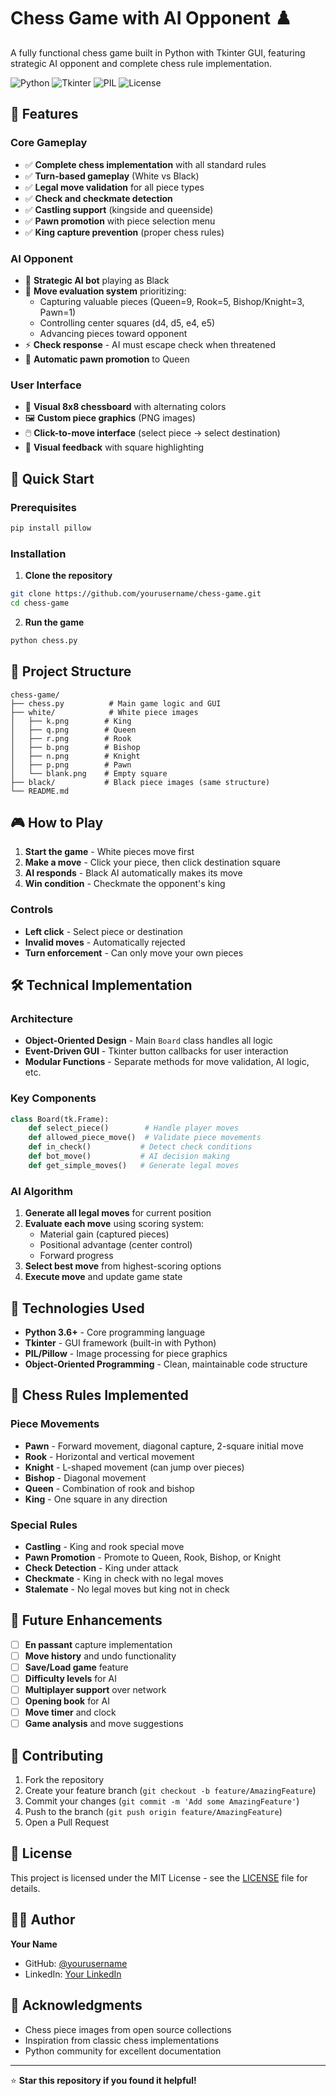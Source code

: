 # Chess Game with AI Opponent ♟️

A fully functional chess game built in Python with Tkinter GUI, featuring strategic AI opponent and complete chess rule implementation.

![Python](https://img.shields.io/badge/python-v3.6+-blue.svg)
![Tkinter](https://img.shields.io/badge/GUI-Tkinter-green.svg)
![PIL](https://img.shields.io/badge/Images-PIL-orange.svg)
![License](https://img.shields.io/badge/license-MIT-blue.svg)

## 🎯 Features

### Core Gameplay
- ✅ **Complete chess implementation** with all standard rules
- ✅ **Turn-based gameplay** (White vs Black)
- ✅ **Legal move validation** for all piece types
- ✅ **Check and checkmate detection**
- ✅ **Castling support** (kingside and queenside)
- ✅ **Pawn promotion** with piece selection menu
- ✅ **King capture prevention** (proper chess rules)

### AI Opponent
- 🤖 **Strategic AI bot** playing as Black
- 🧠 **Move evaluation system** prioritizing:
  - Capturing valuable pieces (Queen=9, Rook=5, Bishop/Knight=3, Pawn=1)
  - Controlling center squares (d4, d5, e4, e5)
  - Advancing pieces toward opponent
- ⚡ **Check response** - AI must escape check when threatened
- 👑 **Automatic pawn promotion** to Queen

### User Interface
- 🎨 **Visual 8x8 chessboard** with alternating colors
- 🖼️ **Custom piece graphics** (PNG images)
- 🖱️ **Click-to-move interface** (select piece → select destination)
- 🎯 **Visual feedback** with square highlighting

## 🚀 Quick Start

### Prerequisites
```bash
pip install pillow
```

### Installation
1. **Clone the repository**
```bash
git clone https://github.com/yourusername/chess-game.git
cd chess-game
```

2. **Run the game**
```bash
python chess.py
```

## 📁 Project Structure
```
chess-game/
├── chess.py          # Main game logic and GUI
├── white/            # White piece images
│   ├── k.png        # King
│   ├── q.png        # Queen
│   ├── r.png        # Rook
│   ├── b.png        # Bishop
│   ├── n.png        # Knight
│   ├── p.png        # Pawn
│   └── blank.png    # Empty square
├── black/           # Black piece images (same structure)
└── README.md
```

## 🎮 How to Play

1. **Start the game** - White pieces move first
2. **Make a move** - Click your piece, then click destination square
3. **AI responds** - Black AI automatically makes its move
4. **Win condition** - Checkmate the opponent's king

### Controls
- **Left click** - Select piece or destination
- **Invalid moves** - Automatically rejected
- **Turn enforcement** - Can only move your own pieces

## 🛠️ Technical Implementation

### Architecture
- **Object-Oriented Design** - Main `Board` class handles all logic
- **Event-Driven GUI** - Tkinter button callbacks for user interaction
- **Modular Functions** - Separate methods for move validation, AI logic, etc.

### Key Components
```python
class Board(tk.Frame):
    def select_piece()        # Handle player moves
    def allowed_piece_move()  # Validate piece movements
    def in_check()           # Detect check conditions
    def bot_move()           # AI decision making
    def get_simple_moves()   # Generate legal moves
```

### AI Algorithm
1. **Generate all legal moves** for current position
2. **Evaluate each move** using scoring system:
   - Material gain (captured pieces)
   - Positional advantage (center control)
   - Forward progress
3. **Select best move** from highest-scoring options
4. **Execute move** and update game state

## 🔧 Technologies Used

- **Python 3.6+** - Core programming language
- **Tkinter** - GUI framework (built-in with Python)
- **PIL/Pillow** - Image processing for piece graphics
- **Object-Oriented Programming** - Clean, maintainable code structure

## 🎯 Chess Rules Implemented

### Piece Movements
- **Pawn** - Forward movement, diagonal capture, 2-square initial move
- **Rook** - Horizontal and vertical movement
- **Knight** - L-shaped movement (can jump over pieces)
- **Bishop** - Diagonal movement
- **Queen** - Combination of rook and bishop
- **King** - One square in any direction

### Special Rules
- **Castling** - King and rook special move
- **Pawn Promotion** - Promote to Queen, Rook, Bishop, or Knight
- **Check Detection** - King under attack
- **Checkmate** - King in check with no legal moves
- **Stalemate** - No legal moves but king not in check

## 🚧 Future Enhancements

- [ ] **En passant** capture implementation
- [ ] **Move history** and undo functionality
- [ ] **Save/Load game** feature
- [ ] **Difficulty levels** for AI
- [ ] **Multiplayer support** over network
- [ ] **Opening book** for AI
- [ ] **Move timer** and clock
- [ ] **Game analysis** and move suggestions

## 🤝 Contributing

1. Fork the repository
2. Create your feature branch (`git checkout -b feature/AmazingFeature`)
3. Commit your changes (`git commit -m 'Add some AmazingFeature'`)
4. Push to the branch (`git push origin feature/AmazingFeature`)
5. Open a Pull Request

## 📝 License

This project is licensed under the MIT License - see the [LICENSE](LICENSE) file for details.

## 👨‍💻 Author

**Your Name**
- GitHub: [@yourusername](https://github.com/yourusername)
- LinkedIn: [Your LinkedIn](https://linkedin.com/in/yourprofile)

## 🙏 Acknowledgments

- Chess piece images from open source collections
- Inspiration from classic chess implementations
- Python community for excellent documentation

---

⭐ **Star this repository if you found it helpful!**